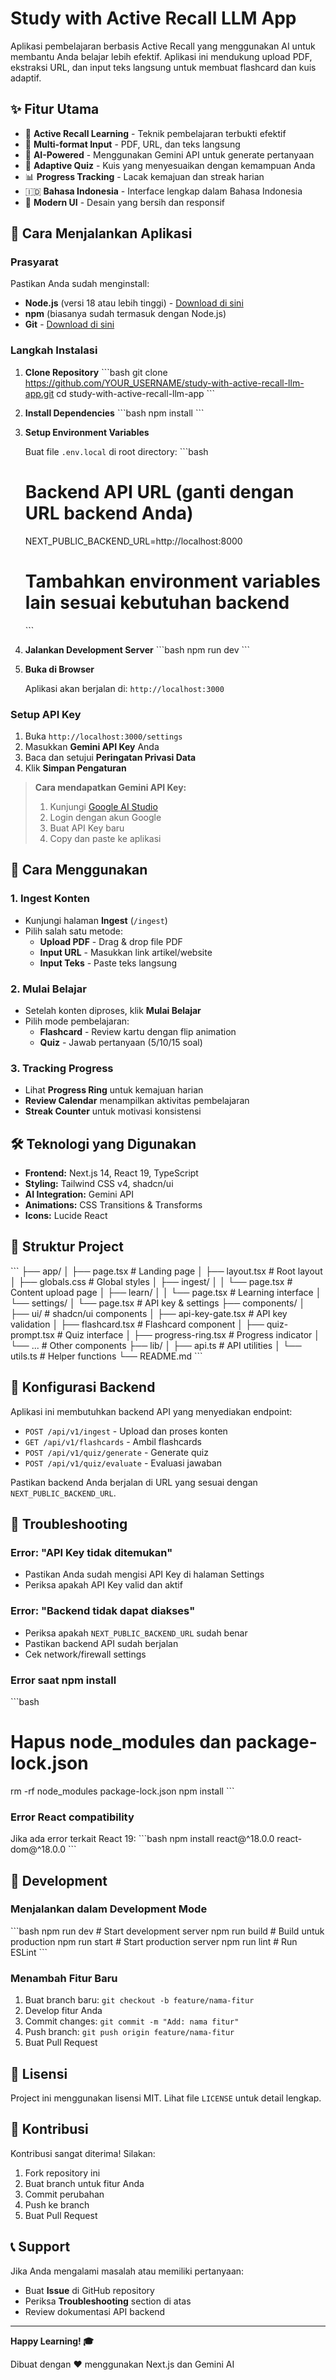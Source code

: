 # Study with Active Recall LLM App

Aplikasi pembelajaran berbasis Active Recall yang menggunakan AI untuk membantu Anda belajar lebih efektif. Aplikasi ini mendukung upload PDF, ekstraksi URL, dan input teks langsung untuk membuat flashcard dan kuis adaptif.

## ✨ Fitur Utama

- 🧠 **Active Recall Learning** - Teknik pembelajaran terbukti efektif
- 📄 **Multi-format Input** - PDF, URL, dan teks langsung
- 🤖 **AI-Powered** - Menggunakan Gemini API untuk generate pertanyaan
- 🎯 **Adaptive Quiz** - Kuis yang menyesuaikan dengan kemampuan Anda
- 📊 **Progress Tracking** - Lacak kemajuan dan streak harian
- 🇮🇩 **Bahasa Indonesia** - Interface lengkap dalam Bahasa Indonesia
- 🎨 **Modern UI** - Desain yang bersih dan responsif

## 🚀 Cara Menjalankan Aplikasi

### Prasyarat

Pastikan Anda sudah menginstall:
- **Node.js** (versi 18 atau lebih tinggi) - [Download di sini](https://nodejs.org/)
- **npm** (biasanya sudah termasuk dengan Node.js)
- **Git** - [Download di sini](https://git-scm.com/)

### Langkah Instalasi

1. **Clone Repository**
   \`\`\`bash
   git clone https://github.com/YOUR_USERNAME/study-with-active-recall-llm-app.git
   cd study-with-active-recall-llm-app
   \`\`\`

2. **Install Dependencies**
   \`\`\`bash
   npm install
   \`\`\`

3. **Setup Environment Variables**
   
   Buat file `.env.local` di root directory:
   \`\`\`bash
   # Backend API URL (ganti dengan URL backend Anda)
   NEXT_PUBLIC_BACKEND_URL=http://localhost:8000
   
   # Tambahkan environment variables lain sesuai kebutuhan backend
   \`\`\`

4. **Jalankan Development Server**
   \`\`\`bash
   npm run dev
   \`\`\`

5. **Buka di Browser**
   
   Aplikasi akan berjalan di: `http://localhost:3000`

### Setup API Key

1. Buka `http://localhost:3000/settings`
2. Masukkan **Gemini API Key** Anda
3. Baca dan setujui **Peringatan Privasi Data**
4. Klik **Simpan Pengaturan**

> **Cara mendapatkan Gemini API Key:**
> 1. Kunjungi [Google AI Studio](https://makersuite.google.com/app/apikey)
> 2. Login dengan akun Google
> 3. Buat API Key baru
> 4. Copy dan paste ke aplikasi

## 📖 Cara Menggunakan

### 1. Ingest Konten
- Kunjungi halaman **Ingest** (`/ingest`)
- Pilih salah satu metode:
  - **Upload PDF** - Drag & drop file PDF
  - **Input URL** - Masukkan link artikel/website
  - **Input Teks** - Paste teks langsung

### 2. Mulai Belajar
- Setelah konten diproses, klik **Mulai Belajar**
- Pilih mode pembelajaran:
  - **Flashcard** - Review kartu dengan flip animation
  - **Quiz** - Jawab pertanyaan (5/10/15 soal)

### 3. Tracking Progress
- Lihat **Progress Ring** untuk kemajuan harian
- **Review Calendar** menampilkan aktivitas pembelajaran
- **Streak Counter** untuk motivasi konsistensi

## 🛠️ Teknologi yang Digunakan

- **Frontend:** Next.js 14, React 19, TypeScript
- **Styling:** Tailwind CSS v4, shadcn/ui
- **AI Integration:** Gemini API
- **Animations:** CSS Transitions & Transforms
- **Icons:** Lucide React

## 📁 Struktur Project

\`\`\`
├── app/
│   ├── page.tsx              # Landing page
│   ├── layout.tsx            # Root layout
│   ├── globals.css           # Global styles
│   ├── ingest/
│   │   └── page.tsx          # Content upload page
│   ├── learn/
│   │   └── page.tsx          # Learning interface
│   └── settings/
│       └── page.tsx          # API key & settings
├── components/
│   ├── ui/                   # shadcn/ui components
│   ├── api-key-gate.tsx      # API key validation
│   ├── flashcard.tsx         # Flashcard component
│   ├── quiz-prompt.tsx       # Quiz interface
│   ├── progress-ring.tsx     # Progress indicator
│   └── ...                   # Other components
├── lib/
│   ├── api.ts               # API utilities
│   └── utils.ts             # Helper functions
└── README.md
\`\`\`

## 🔧 Konfigurasi Backend

Aplikasi ini membutuhkan backend API yang menyediakan endpoint:

- `POST /api/v1/ingest` - Upload dan proses konten
- `GET /api/v1/flashcards` - Ambil flashcards
- `POST /api/v1/quiz/generate` - Generate quiz
- `POST /api/v1/quiz/evaluate` - Evaluasi jawaban

Pastikan backend Anda berjalan di URL yang sesuai dengan `NEXT_PUBLIC_BACKEND_URL`.

## 🐛 Troubleshooting

### Error: "API Key tidak ditemukan"
- Pastikan Anda sudah mengisi API Key di halaman Settings
- Periksa apakah API Key valid dan aktif

### Error: "Backend tidak dapat diakses"
- Periksa apakah `NEXT_PUBLIC_BACKEND_URL` sudah benar
- Pastikan backend API sudah berjalan
- Cek network/firewall settings

### Error saat npm install
\`\`\`bash
# Hapus node_modules dan package-lock.json
rm -rf node_modules package-lock.json
npm install
\`\`\`

### Error React compatibility
Jika ada error terkait React 19:
\`\`\`bash
npm install react@^18.0.0 react-dom@^18.0.0
\`\`\`

## 📝 Development

### Menjalankan dalam Development Mode
\`\`\`bash
npm run dev          # Start development server
npm run build        # Build untuk production
npm run start        # Start production server
npm run lint         # Run ESLint
\`\`\`

### Menambah Fitur Baru
1. Buat branch baru: `git checkout -b feature/nama-fitur`
2. Develop fitur Anda
3. Commit changes: `git commit -m "Add: nama fitur"`
4. Push branch: `git push origin feature/nama-fitur`
5. Buat Pull Request

## 📄 Lisensi

Project ini menggunakan lisensi MIT. Lihat file `LICENSE` untuk detail lengkap.

## 🤝 Kontribusi

Kontribusi sangat diterima! Silakan:
1. Fork repository ini
2. Buat branch untuk fitur Anda
3. Commit perubahan
4. Push ke branch
5. Buat Pull Request

## 📞 Support

Jika Anda mengalami masalah atau memiliki pertanyaan:
- Buat **Issue** di GitHub repository
- Periksa **Troubleshooting** section di atas
- Review dokumentasi API backend

---

**Happy Learning! 🎓**

Dibuat dengan ❤️ menggunakan Next.js dan Gemini AI
